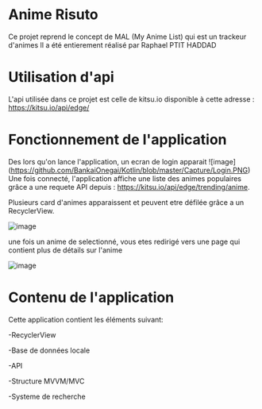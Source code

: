 # Anime Risuto

Ce projet reprend le concept de MAL (My Anime List) qui est un trackeur d'animes
Il a été entierement réalisé par Raphael PTIT HADDAD

# Utilisation d'api
L'api utilisée dans ce projet est celle de kitsu.io disponible à cette adresse : https://kitsu.io/api/edge/

# Fonctionnement de l'application

Des lors qu'on lance l'application, un ecran de login apparait
![image] (https://github.com/BankaiOnegai/Kotlin/blob/master/Capture/Login.PNG)
Une fois connecté, l'application affiche une liste des animes populaires grâce a une requete API depuis : https://kitsu.io/api/edge/trending/anime.

Plusieurs card d'animes apparaissent et peuvent etre défilée grâce a un RecyclerView.

![image](https://github.com/BankaiOnegai/Kotlin/blob/master/Capture/Accueil.PNG)

une fois un anime de selectionné, vous etes redirigé vers une page qui contient plus de détails sur l'anime

![image](https://github.com/BankaiOnegai/Kotlin/blob/master/Capture/Details.PNG)

# Contenu de l'application
Cette application contient les éléments suivant:

-RecyclerView

-Base de données locale

-API

-Structure MVVM/MVC

-Systeme de recherche


